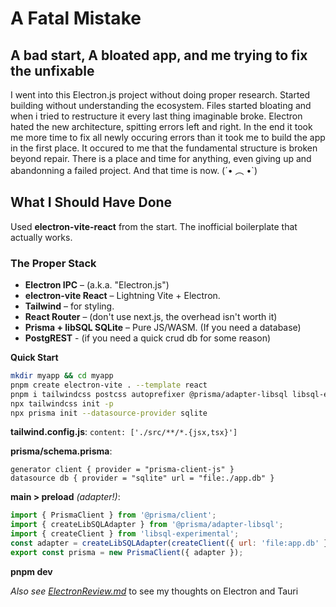 # A Fatal Mistake

## A bad start, A bloated app, and me trying to fix the unfixable

I went into this Electron.js project without doing proper research. Started building without understanding the ecosystem. Files started bloating and when i tried to restructure it every last thing imaginable broke. Electron hated the new architecture, spitting errors left and right. In the end it took me more time to fix all newly occuring errors than it took me to build the app in the first place. It occured to me that the fundamental structure is broken beyond repair. There is a place and time for anything, even giving up and abandonning a failed project. And that time is now. (´• ︵ •`)

## What I Should Have Done

Used **electron-vite-react** from the start. The inofficial boilerplate that actually works.

### The Proper Stack
- **Electron IPC** – (a.k.a. "Electron.js")
- **electron-vite React** – Lightning Vite + Electron.
- **Tailwind** – for styling.
- **React Router** – (don't use next.js, the overhead isn't worth it)
- **Prisma + libSQL SQLite** – Pure JS/WASM. (If you need a database)
- **PostgREST** - (if you need a quick crud db for some reason)


**Quick Start**
```bash
mkdir myapp && cd myapp
pnpm create electron-vite . --template react
pnpm i tailwindcss postcss autoprefixer @prisma/adapter-libsql libsql-experimental prisma react-router-dom
npx tailwindcss init -p
npx prisma init --datasource-provider sqlite
```
**tailwind.config.js**: 
`content: ['./src/**/*.{jsx,tsx}']`

**prisma/schema.prisma**:
```
generator client { provider = "prisma-client-js" }
datasource db { provider = "sqlite" url = "file:./app.db" }
```

**main > preload** *(adapter!)*:
```js
import { PrismaClient } from '@prisma/client';
import { createLibSQLAdapter } from '@prisma/adapter-libsql';
import { createClient } from 'libsql-experimental';
const adapter = createLibSQLAdapter(createClient({ url: 'file:app.db' }));
export const prisma = new PrismaClient({ adapter });
```
**pnpm dev**

*Also see [ElectronReview.md](ElectronReview.md)* to see my thoughts on Electron and Tauri